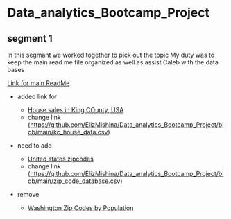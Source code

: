 # Data_analytics_Bootcamp_Project
## segment 1
In this segmant we worked together to pick out the topic
My duty was to keep the main read me file organized as well as assist Caleb with the data bases

[Link for main ReadMe](https://github.com/ElizMishina/Data_analytics_Bootcamp_Project/blob/main/README.md)





* added link for 
    * [House sales in King COunty, USA](https://www.kaggle.com/achyutanandaparida/dataset%20from%20%20house%20sales%20in%20king%20county,%20usa)
    * change link (https://github.com/ElizMishina/Data_analytics_Bootcamp_Project/blob/main/kc_house_data.csv)
* need to add
    * [United states zipcodes](https://www.unitedstateszipcodes.org/wa/)
    * change link (https://github.com/ElizMishina/Data_analytics_Bootcamp_Project/blob/main/zip_code_database.csv)

* remove
    * [Washington Zip Codes by Population](https://www.washington-demographics.com/zip_codes_by_population)